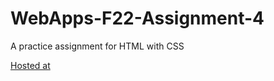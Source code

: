 # WebApps-F22-Assignment-4
A practice assignment for HTML with CSS

[Hosted at](https://44-563-web-apps-f22.github.io/44563-webapps-assignment-4-KarthikMunnur/opera.html)

